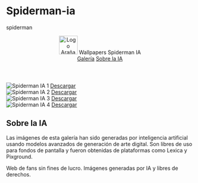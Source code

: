 # Spiderman-ia
spiderman
<!DOCTYPE html>
<html lang="es">
<head>
    <meta charset="UTF-8">
    <meta name="viewport" content="width=device-width, initial-scale=1.0">
    <title>Wallpapers de Spiderman IA</title>
    <link rel="stylesheet" href="styles.css">
    <link href="https://fonts.googleapis.com/css2?family=Montserrat:wght@700;400&display=swap" rel="stylesheet">
</head>
<body>
    <header class="header-pro">
        <div class="logo">
            <img src="https://www.pngmart.com/files/22/Spiderman-Logo-PNG-Clipart.png" alt="Logo Araña Spiderman" height="50">
            <span>Wallpapers Spiderman IA</span>
        </div>
        <nav>
            <a href="#galeria">Galería</a>
            <a href="#ia">Sobre la IA</a>
        </nav>
    </header>
    <main>
        <section id="galeria" class="galeria-pro">
            <div class="wallpaper-card">
                <img src="https://www.pixground.com/wp-content/uploads/2023/07/Spider-Man-Across-The-Spider-Verse-Artwork-4K-Wallpaper.jpg" alt="Spiderman IA 1">
                <a href="https://www.pixground.com/wp-content/uploads/2023/07/Spider-Man-Across-The-Spider-Verse-Artwork-4K-Wallpaper.jpg" download class="download-btn">Descargar</a>
            </div>
            <div class="wallpaper-card">
                <img src="https://www.pixground.com/wp-content/uploads/2024/03/Spider-Man-Neon-Glow-4K-PC-Wallpaper.jpg" alt="Spiderman IA 2">
                <a href="https://www.pixground.com/wp-content/uploads/2024/03/Spider-Man-Neon-Glow-4K-PC-Wallpaper.jpg" download class="download-btn">Descargar</a>
            </div>
            <div class="wallpaper-card">
                <img src="https://www.pixground.com/wp-content/uploads/2023/12/Spider-Man-Into-The-Spider-Verse-Artwork-4K-Wallpaper.jpg" alt="Spiderman IA 3">
                <a href="https://www.pixground.com/wp-content/uploads/2023/12/Spider-Man-Into-The-Spider-Verse-Artwork-4K-Wallpaper.jpg" download class="download-btn">Descargar</a>
            </div>
            <div class="wallpaper-card">
                <img src="https://www.pixground.com/wp-content/uploads/2023/12/Spider-Man-2099-Across-The-Spider-Verse-4K-Wallpaper.jpg" alt="Spiderman IA 4">
                <a href="https://www.pixground.com/wp-content/uploads/2023/12/Spider-Man-2099-Across-The-Spider-Verse-4K-Wallpaper.jpg" download class="download-btn">Descargar</a>
            </div>
        </section>
        <section id="ia" class="sobre-ia">
            <h2>Sobre la IA</h2>
            <p>Las imágenes de esta galería han sido generadas por inteligencia artificial usando modelos avanzados de generación de arte digital. Son libres de uso para fondos de pantalla y fueron obtenidas de plataformas como Lexica y Pixground.</p>
        </section>
    </main>
    <footer>
        <p>Web de fans sin fines de lucro. Imágenes generadas por IA y libres de derechos.</p>
    </footer>
</body>
</html> 
